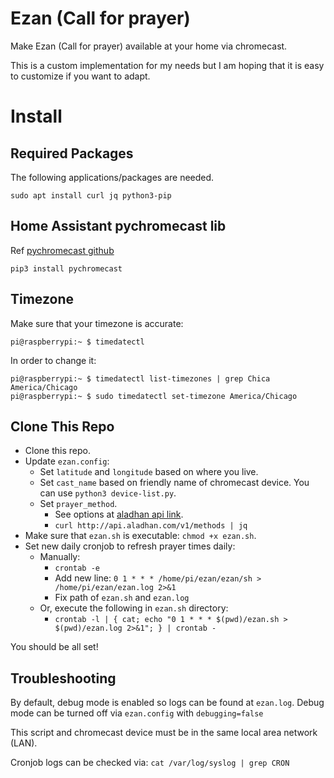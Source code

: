 # Ezan (Call for prayer)

Make Ezan (Call for prayer) available at your home via chromecast. 

This is a custom implementation for my needs but I am hoping that it is easy
to customize if you want to adapt.

# Install

## Required Packages

The following applications/packages are needed.

```
sudo apt install curl jq python3-pip
```

## Home Assistant pychromecast lib

Ref [pychromecast github](https://github.com/home-assistant-libs/pychromecast)

```
pip3 install pychromecast
```

## Timezone

Make sure that your timezone is accurate:

```
pi@raspberrypi:~ $ timedatectl
```

In order to change it:

```
pi@raspberrypi:~ $ timedatectl list-timezones | grep Chica
America/Chicago
pi@raspberrypi:~ $ sudo timedatectl set-timezone America/Chicago
```

## Clone This Repo

* Clone this repo. 
* Update `ezan.config`:
	* Set `latitude` and `longitude` based on where you live.
	* Set `cast_name` based on friendly name of chromecast device. You can use `python3 device-list.py`.
    * Set `prayer_method`. 
		* See options at [aladhan api link](http://api.aladhan.com/v1/methods).
		* `curl http://api.aladhan.com/v1/methods | jq`
* Make sure that `ezan.sh` is executable: `chmod +x ezan.sh`.
* Set new daily cronjob to refresh prayer times daily:
	* Manually:
		* `crontab -e`
		* Add new line: `0 1 * * * /home/pi/ezan/ezan/sh > /home/pi/ezan/ezan.log 2>&1`
		* Fix path of `ezan.sh` and `ezan.log`
	* Or, execute the following in `ezan.sh` directory:
		* `crontab -l | { cat; echo "0 1 * * * $(pwd)/ezan.sh > $(pwd)/ezan.log 2>&1"; } | crontab -`

You should be all set!


## Troubleshooting

By default, debug mode is enabled so logs can be found at `ezan.log`.
Debug mode can be turned off via `ezan.config` with `debugging=false`

This script and chromecast device must be in the same local area network (LAN).

Cronjob logs can be checked via: `cat /var/log/syslog | grep CRON`

